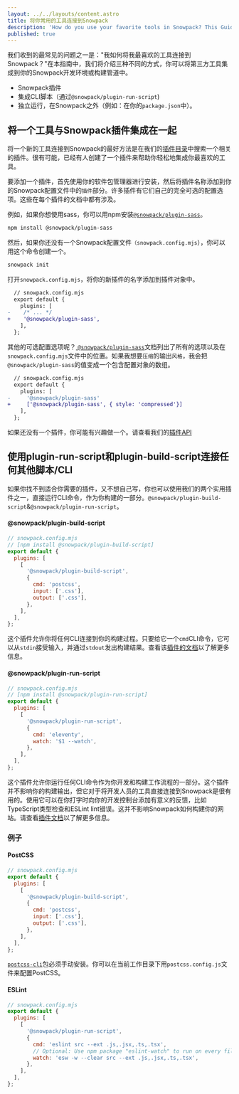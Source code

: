 ```yaml
---
layout: ../../layouts/content.astro
title: 将你常用的工具连接到Snowpack
description: 'How do you use your favorite tools in Snowpack? This Guide will help you get started'
published: true
---
```


我们收到的最常见的问题之一是："我如何将我最喜欢的工具连接到Snowpack？"在本指南中，我们将介绍三种不同的方式，你可以将第三方工具集成到你的Snowpack开发环境或构建管道中。

- Snowpack插件
- 集成CLI脚本（通过`@snowpack/plugin-run-script`)
- 独立运行，在Snowpack之外（例如：在你的`package.json`中）。

## 将一个工具与Snowpack插件集成在一起

将一个新的工具连接到Snowpack的最好方法是在我们的[插件目录](/plugins)中搜索一个相关的插件。很有可能，已经有人创建了一个插件来帮助你轻松地集成你最喜欢的工具。

要添加一个插件，首先使用你的软件包管理器进行安装，然后将插件名称添加到你的Snowpack配置文件中的`插件`部分。许多插件有它们自己的完全可选的配置选项。这些在每个插件的文档中都有涉及。

例如，如果你想使用sass，你可以用npm安装[`@snowpack/plugin-sass`](https://www.npmjs.com/package/@snowpack/plugin-sass)。

```bash
npm install @snowpack/plugin-sass
```

然后，如果你还没有一个Snowpack配置文件`（snowpack.config.mjs`），你可以用这个命令创建一个。

```bash
snowpack init
```

打开`snowpack.config.mjs`，将你的新插件的名字添加到插件对象中。

```diff
  // snowpack.config.mjs
  export default {
    plugins: [
-    /* ... */
+    '@snowpack/plugin-sass',
    ],
  };
```

其他的可选配置选项呢？[ `@snowpack/plugin-sass`](https://github.com/snowpackjs/snowpack/tree/main/plugins/plugin-sass)文档列出了所有的选项以及在`snowpack.config.mjs`文件中的位置。如果我想要`压缩`的输出`风格`，我会把`@snowpack/plugin-sass`的值变成一个包含配置对象的数组。

```diff
  // snowpack.config.mjs
  export default {
    plugins: [
-     '@snowpack/plugin-sass'
+     ['@snowpack/plugin-sass', { style: 'compressed'}]
    ],
  };
```

如果还没有一个插件，你可能有兴趣做一个。请查看我们的[插件API](/reference/plugins)

## 使用plugin-run-script和plugin-build-script连接任何其他脚本/CLI

如果你找不到适合你需要的插件，又不想自己写，你也可以使用我们的两个实用插件之一，直接运行CLI命令，作为你构建的一部分。`@snowpack/plugin-build-script`&`@snowpack/plugin-run-script`。

#### @snowpack/plugin-build-script

```js
// snowpack.config.mjs
// [npm install @snowpack/plugin-build-script]
export default {
  plugins: [
    [
      '@snowpack/plugin-build-script',
      {
        cmd: 'postcss',
        input: ['.css'],
        output: ['.css'],
      },
    ],
  ],
};
```

这个插件允许你将任何CLI连接到你的构建过程。只要给它一个`cmd`CLI命令，它可以从`stdin`接受输入，并通过`stdout`发出构建结果。查看该[插件的文档](https://github.com/snowpackjs/snowpack/tree/main/plugins/plugin-build-script)以了解更多信息。

#### @snowpack/plugin-run-script

```js
// snowpack.config.mjs
// [npm install @snowpack/plugin-run-script]
export default {
  plugins: [
    [
      '@snowpack/plugin-run-script',
      {
        cmd: 'eleventy',
        watch: '$1 --watch',
      },
    ],
  ],
};
```

这个插件允许你运行任何CLI命令作为你开发和构建工作流程的一部分。这个插件并不影响你的构建输出，但它对于将开发人员的工具直接连接到Snowpack是很有用的。使用它可以在你打字时向你的开发控制台添加有意义的反馈，比如TypeScript类型检查和ESLint lint错误。这并不影响Snowpack如何构建你的网站。请查看[插件文档](https://github.com/snowpackjs/snowpack/tree/main/plugins/plugin-run-script)以了解更多信息。

### 例子

#### PostCSS

```js
// snowpack.config.mjs
export default {
  plugins: [
    [
      '@snowpack/plugin-build-script',
      {
        cmd: 'postcss',
        input: ['.css'],
        output: ['.css'],
      },
    ],
  ],
};
```

[`postcss-cli`](https://github.com/postcss/postcss-cli)包必须手动安装。你可以在当前工作目录下用`postcss.config.js`文件来配置PostCSS。

#### ESLint

```js
// snowpack.config.mjs
export default {
  plugins: [
    [
      '@snowpack/plugin-run-script',
      {
        cmd: 'eslint src --ext .js,.jsx,.ts,.tsx',
        // Optional: Use npm package "eslint-watch" to run on every file change
        watch: 'esw -w --clear src --ext .js,.jsx,.ts,.tsx',
      },
    ],
  ],
};
```
